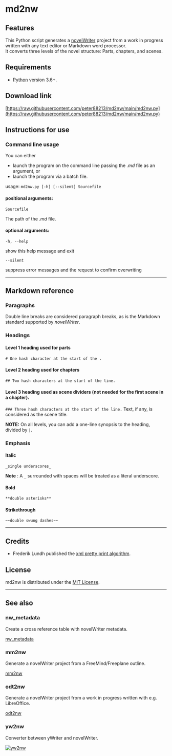# md2nw

## Features

This Python script generates a [novelWriter](https://novelwriter.io/) project from a work in progress written with any text editor or Markdown word processor.  
It converts three levels of the novel structure: Parts, chapters, and scenes.

## Requirements

- [Python](https://www.python.org/) version 3.6+.

## Download link

[https://raw.githubusercontent.com/peter88213/md2nw/main/md2nw.py](https://raw.githubusercontent.com/peter88213/md2nw/main/md2nw.py)


## Instructions for use

### Command line usage

You can either

- launch the program on the command line passing the *.md* file as an argument, or
- launch the program via a batch file.

usage: `md2nw.py [-h] [--silent] Sourcefile`

#### positional arguments:

`Sourcefile` 

The path of the *.md* file. 

#### optional arguments:

`-h, --help` 

show this help message and exit

`--silent` 

suppress error messages and the request to confirm overwriting

---

## Markdown reference


### Paragraphs

Double line breaks are considered paragraph breaks, as is the Markdown standard
supported by *novelWriter*. 

### Headings

#### Level 1 heading used for parts
`# One hash character at the start of the .`

#### Level 2 heading used for chapters
`## Two hash characters at the start of the line.`

#### Level 3 heading used as scene dividers  (not needed for the first scene in a  chapter).
`### Three hash characters at the start of the line.` Text, if any, is considered as the scene title. 

**NOTE:** On all levels, you can add a one-line synopsis to the heading, divided by `|`. 

### Emphasis

#### Italic 
`_single underscores_`

**Note** : A `_` surrounded with spaces will be treated as a literal underscore.

#### Bold 
`**double asterisks**`

#### Strikethrough 
`~~double swung dashes~~`

---

## Credits

- Frederik Lundh published the [xml pretty print algorithm](http://effbot.org/zone/element-lib.htm#prettyprint).

## License

md2nw is distributed under the [MIT License](http://www.opensource.org/licenses/mit-license.php).

---

## See also


### nw_metadata

Create a cross reference table with novelWriter metadata. 

[nw_metadata](https://github.com/peter88213/nw_metadata)


### mm2nw

Generate a novelWriter project from a FreeMind/Freeplane outline.

[mm2nw](https://github.com/peter88213/mm2nw/)


### odt2nw

Generate a novelWriter project from a work in progress written with e.g. LibreOffice.

[odt2nw](https://github.com/peter88213/odt2nw/)


### yw2nw

Converter between yWriter and novelWriter.

[![yw2nw](img/yw2nw.png)](https://peter88213.github.io/yw2nw/)



